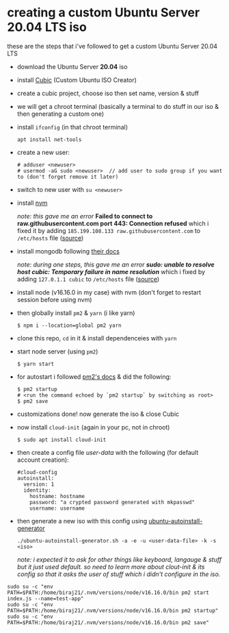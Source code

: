 # creating a custom Ubuntu Server 20.04 LTS iso

these are the steps that i've followed to get a custom Ubuntu Server 20.04 LTS

- download the Ubuntu Server **20.04** iso
- install [Cubic](https://github.com/PJ-Singh-001/Cubic) (Custom Ubuntu ISO Creator)
- create a cubic project, choose iso then set name, version & stuff
- we will get a chroot terminal (basically a terminal to do stuff in our iso & then generating a custom one)
- install `ifconfig` (in that chroot terminal)
  ```
  apt install net-tools
  ```
- create a new user:
  ```
  # adduser <newuser>
  # usermod -aG sudo <newuser>  // add user to sudo group if you want to (don't forget remove it later)
  ```
- switch to new user with `su <newuser>`
- install [nvm](https://github.com/nvm-sh/nvm#installing-and-updating)

  _note: this gave me an error_ **Failed to connect to raw.githubusercontent.com port 443: Connection refused** which i fixed it by adding `185.199.108.133 raw.githubusercontent.com` to `/etc/hosts` file ([source](https://www.debugpoint.com/failed-connect-raw-githubusercontent-com-port-443/#:~:text=Fix%201%3A%20Updating%20the%20%2Fetc%2Fhosts%20file%20in%20Linux,-If%20you%20are&text=Open%20the%20%2Fetc%2Fhosts%20file.&text=Then%20at%20the%20end%20of%20this%20file%2C%20add%20the%20IP%20address.&text=Save%20and%20close%20the%20file,again%2C%20and%20it%20should%20work.))

- install mongodb following [their docs](https://www.mongodb.com/docs/manual/tutorial/install-mongodb-on-ubuntu/)

  _note: during one steps, this gave me an error **sudo: unable to resolve host cubic: Temporary failure in name resolution**_ which i fixed by adding `127.0.1.1 cubic` to `/etc/hosts` file ([source](https://askubuntu.com/questions/59458/error-message-sudo-unable-to-resolve-host-none))

- install node (v16.16.0 in my case) with nvm (don't forget to restart session before using nvm)
- then globally install `pm2` & `yarn` (i like yarn)
  ```
  $ npm i --location=global pm2 yarn
  ```
- clone this repo, `cd` in it & install dependenceies with `yarn`
- start node server (using `pm2`)
  ```
  $ yarn start
  ```
- for autostart i followed [pm2's docs](https://pm2.keymetrics.io/docs/usage/startup/) & did the following:
  ```
  $ pm2 startup
  # <run the command echoed by `pm2 startup` by switching as root>
  $ pm2 save
  ```
- customizations done! now generate the iso & close Cubic
- now install `cloud-init` (again in your pc, not in chroot)
  ```
  $ sudo apt install cloud-init
  ```
- then create a config file _user-data_ with the following (for default account creation):
  ```
  #cloud-config
  autoinstall:
    version: 1
    identity:
      hostname: hostname
      password: "a crypted password generated with mkpasswd"
      username: username
  ```
- then generate a new iso with this config using [ubuntu-autoinstall-generator](https://github.com/covertsh/ubuntu-autoinstall-generator)

  ```
  ./ubuntu-autoinstall-generator.sh -a -e -u <user-data-file> -k -s <iso>
  ```

  _note: i expected it to ask for other things like keyboard, langauge & stuff but it just used default. so need to learn more about clout-init & its config so that it asks the user of stuff which i didn't configure in the iso._

```
sudo su -c "env PATH=$PATH:/home/biraj21/.nvm/versions/node/v16.16.0/bin pm2 start index.js --name=test-app"
sudo su -c "env PATH=$PATH:/home/biraj21/.nvm/versions/node/v16.16.0/bin pm2 startup"
sudo su -c "env PATH=$PATH:/home/biraj21/.nvm/versions/node/v16.16.0/bin pm2 save"
```
